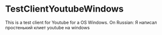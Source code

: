 # TestClientYoutubeWindows
This is a test client for Youtube for a OS Windows.
On Russian:
Я написал простенький клиет youtube на windows
